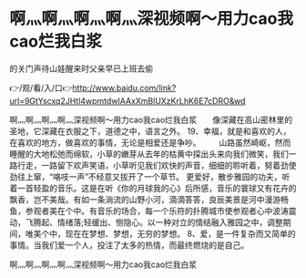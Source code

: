 # 啊灬啊灬啊灬啊灬深视频啊～用力cao我cao烂我白浆
的关门声待山娃醒来时父亲早已上班去偷

👉/观/看/入/口👉http://www.baidu.com/link?url=9GtYscxq2JHtl4wpmtdwIAAxXmBlUXzKrLhK6E7cDRO&wd

啊灬啊灬啊灬啊灬深视频啊～用力cao我cao烂我白浆　　像深藏在高山密林里的圣地，它深藏在衣服之下，道德之中，语言之外。
	19、幸福，就是和喜欢的人，在喜欢的地方，做喜欢的事情，无论是相爱还是争吵。
　　山路虽然崎岖，然而睡醒的大地松弛而绵软，小草的嫩芽从去年的枯黄中探出头来向我们微笑，我们一路行走，一路留下欢声笑语，小草听见我们欢快的声音，细细的聆听着，努着劲使劲往上窜，“咯吱一声”不经意又拔开了一个草节。
更爱好，散步雅园的功夫，听着一首轻盈的音乐。这是在听《你的月球我的心》后所感，音乐的寰球又有花卉的飘香，岂不美哉。有如一条淌流的山野小河，滴滴答答，良辰美景是河中漫游畅鱼，参观者美在个中。有音乐的场合，每一个乐符的扑腾城市使参观者心中波涛震动，飞腾起、情绪落;轻缓出、恻隐心。以一种对立的情结融入雅园之中，调整期间，唯美个中，现在在梦想、梦想，无穷的梦想。
	8、爱，是一件复杂而又简单的事情。当我们爱一个人，投注了太多的热情，而最终燃烧的是自己。

啊灬啊灬啊灬啊灬深视频啊～用力cao我cao烂我白浆

